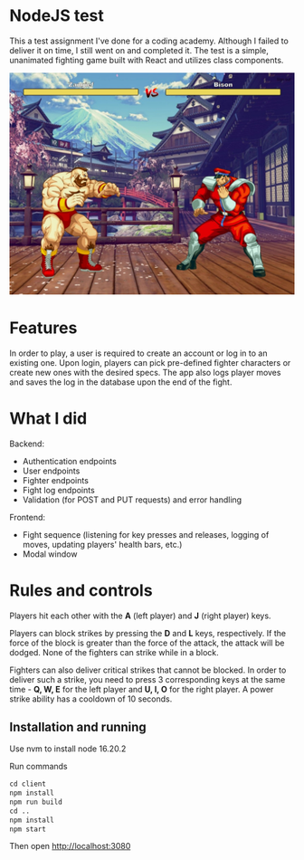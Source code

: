 # NodeJS test

This a test assignment I've done for a coding academy. Although I failed to deliver it on time, I still went on and completed it.
The test is a simple, unanimated fighting game built with React and utilizes class components.

![Screenshot of the fight](/assets/screenshot.jpeg)

# Features

In order to play, a user is required to create an account or log in to an existing one.
Upon login, players can pick pre-defined fighter characters or create new ones with the desired specs.
The app also logs player moves and saves the log in the database upon the end of the fight.

# What I did

Backend:

- Authentication endpoints
- User endpoints
- Fighter endpoints
- Fight log endpoints
- Validation (for POST and PUT requests) and error handling

Frontend:

- Fight sequence (listening for key presses and releases, logging of moves, updating players' health bars, etc.)
- Modal window

# Rules and controls

Players hit each other with the **A** (left player) and **J** (right player) keys.

Players can block strikes by pressing the **D** and **L** keys, respectively. If the force of the block is greater than the force of the attack, the attack will be dodged.
None of the fighters can strike while in a block.

Fighters can also deliver critical strikes that cannot be blocked. In order to deliver such a strike, you need to press 3 corresponding keys at the same time - **Q, W, E** for the left player and **U, I, O** for the right player.
A power strike ability has a cooldown of 10 seconds.

## Installation and running

Use nvm to install node 16.20.2

Run commands

```
cd client
npm install
npm run build
cd ..
npm install
npm start
```

Then open [http://localhost:3080](http://localhost:3080)
